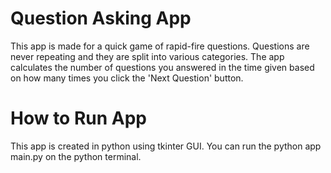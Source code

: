 # Question Asking App

This app is made for a quick game of rapid-fire questions. Questions are never repeating and they are split into various categories. 
The app calculates the number of questions you answered in the time given based on how many times you click the 'Next Question' button.

# How to Run App

This app is created in python using tkinter GUI. You can run the python app main.py on the python terminal.
